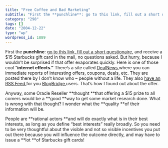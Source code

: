 ```yaml
---
title: "Free Coffee and Bad Marketing"
subtitle: "First the **punchline**: go to this link, fill out a short questionaire,"
category: "298"
tags: []
date: "2004-12-22"
type: "wp"
wordpress_id: 1889
---
```

First the **punchline**: [go to this link, fill out a short questionaire,](http://www.successandyou.net/RAC/) and receive a $15 Starbucks gift card in the mail, no questions asked. But hurry, because I wouldn’t be surprised if that offer evaporates quickly.
Here is one of those cool “**internet effects.”** There’s a site called [DealNews ](http://www.dealnews.com)where you can immediate reports of interesting offers, coupons, deals, etc. They are posted there by I don’t know who – people without a life. They also [have an RSS Feed ](http://content.dealnews.com/dealnews/rss/last-twenty.xml)for you [BlogBridge ](http://www.blogbridge.com)users. That’s how I found out about the offer.

Anyway, some Oracle Reseller **thought **that offering a $15 prize to all comers would be a **good **way to get some market research done. What is wrong with that thought? I wonder what the **quality **of their information will be. 

People are **rational actors **and will do exactly what is in their best interests, as long as you define “best interests” really broadly. So you need to be very thoughtful about the visible and not so visible incentives you put out there because you will influence the outcome directly, and may have to issue a **lot **of Starbucks gift cards!